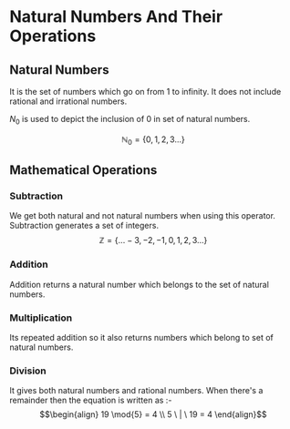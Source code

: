 # Natural Numbers And Their Operations

## Natural Numbers 
It is the set of numbers which go on from 1 to infinity.
It does not include rational and irrational numbers.

$N_0$ is used to depict the inclusion of 0 in set of natural numbers.

$$\mathbb{N}_0 = \{0,1,2,3 ...\}$$
## Mathematical Operations 
### Subtraction 
We get both natural and not natural numbers when using this operator.
Subtraction generates a set of integers.
$$\mathbb{Z} = \{... -3,-2,-1,0,1,2,3 ...\}$$
### Addition
Addition returns a natural number which belongs to the set of natural numbers. 

### Multiplication
Its repeated addition so it also returns numbers which belong to set of natural numbers.

### Division
It gives both natural numbers and rational numbers.
When there's a remainder then the equation is written as :- 
$$\begin{align}
19 \mod{5} = 4 \\
5 \ | \ 19 = 4
\end{align}$$
